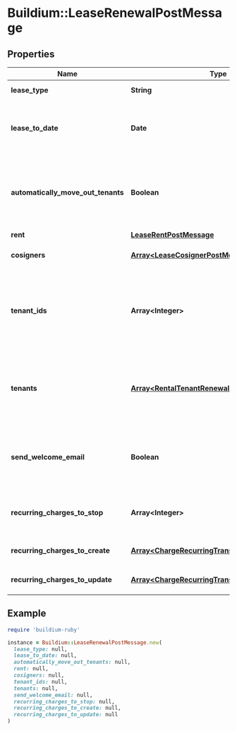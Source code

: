 # Buildium::LeaseRenewalPostMessage

## Properties

| Name | Type | Description | Notes |
| ---- | ---- | ----------- | ----- |
| **lease_type** | **String** | Describes the type of lease. |  |
| **lease_to_date** | **Date** | End date of the lease. This is required if &#x60;LeaseType&#x60; is &#x60;Fixed&#x60; or &#x60;FixedWithRollover&#x60; | [optional] |
| **automatically_move_out_tenants** | **Boolean** | Indicates whether to automatically move out all tenants assigned to the lease and set the lease status to past when the lease ends. | [optional] |
| **rent** | [**LeaseRentPostMessage**](LeaseRentPostMessage.md) |  |  |
| **cosigners** | [**Array&lt;LeaseCosignerPostMessage&gt;**](LeaseCosignerPostMessage.md) | List of the cosigners to create on the lease. | [optional] |
| **tenant_ids** | **Array&lt;Integer&gt;** | Unique identifiers of existing tenants to include on the lease. The request must include at least one tenant in this property OR the &#x60;Tenants&#x60; property. | [optional] |
| **tenants** | [**Array&lt;RentalTenantRenewalPostMessage&gt;**](RentalTenantRenewalPostMessage.md) | List of new tenants to create on the lease. The request must include at least one tenant in this property OR the &#x60;TenantIds&#x60; property. | [optional] |
| **send_welcome_email** | **Boolean** | Indicates whether to send a welcome email to all tenants on the lease inviting them to the resident center website. |  |
| **recurring_charges_to_stop** | **Array&lt;Integer&gt;** | Unique identifiers of existing recurring charges on the lease to stop. | [optional] |
| **recurring_charges_to_create** | [**Array&lt;ChargeRecurringTransactionPostMessage&gt;**](ChargeRecurringTransactionPostMessage.md) | List of new recurring charges to create. | [optional] |
| **recurring_charges_to_update** | [**Array&lt;ChargeRecurringTransactionPutMessage&gt;**](ChargeRecurringTransactionPutMessage.md) | List of existing recurring charges to update. | [optional] |

## Example

```ruby
require 'buildium-ruby'

instance = Buildium::LeaseRenewalPostMessage.new(
  lease_type: null,
  lease_to_date: null,
  automatically_move_out_tenants: null,
  rent: null,
  cosigners: null,
  tenant_ids: null,
  tenants: null,
  send_welcome_email: null,
  recurring_charges_to_stop: null,
  recurring_charges_to_create: null,
  recurring_charges_to_update: null
)
```

